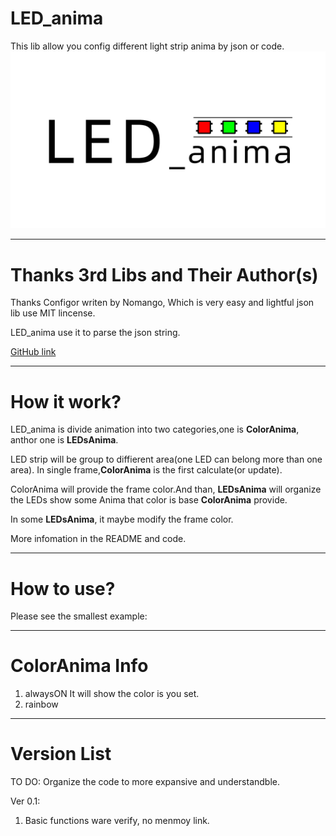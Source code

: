 # LED_anima
This lib allow you config different light strip anima by json or code.
![LED_animaLogo](https://github.com/sethome2/LED_anima/blob/main/LED_animaLogo.jpg)

___
# Thanks 3rd Libs and Their Author(s)
Thanks Configor writen by Nomango, Which is very easy and lightful json lib use MIT lincense.

LED_anima use it to parse the json string.

[GitHub link](https://github.com/Nomango/configor)
___
# How it work?
LED_anima is divide animation into two categories,one is <strong>ColorAnima</strong>, anthor one is <strong>LEDsAnima</strong>.

LED strip will be group to diffierent area(one LED can belong more than one area). In single frame,<strong>ColorAnima</strong> is the first calculate(or update).

ColorAnima will provide the frame color.And than, <strong>LEDsAnima</strong> will organize the LEDs show some Anima that color is base <strong>ColorAnima</strong> provide.

In some <strong>LEDsAnima</strong>, it maybe modify the frame color.

More infomation in the README and code.

___
# How to use?
Please see the smallest example:

___
# ColorAnima Info
1. alwaysON
It will show the color is you set.
2. rainbow

___
# Version List
TO DO: Organize the code to more expansive and understandble.

Ver 0.1:
1. Basic functions ware verify, no menmoy link.

